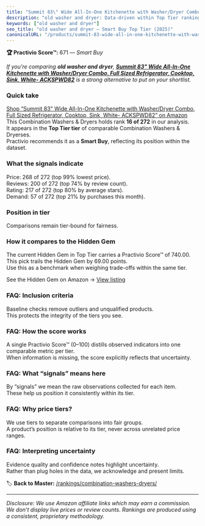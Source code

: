 ```yaml
---
title: "Summit 83\" Wide All-In-One Kitchenette with Washer/Dryer Combo, Full Sized Refrigerator, Cooktop, Sink, White- ACKSPWD82"
description: "old washer and dryer: Data-driven within Top Tier ranking using the Practivio Score™. Positioned by quality, value, demand, findability, momentum."
keywords: ["old washer and dryer"]
seo_title: "old washer and dryer — Smart Buy Top Tier (2025)"
canonicalURL: "/products/summit-83-wide-all-in-one-kitchenette-with-washerdryer-combo-full-sized-refrigerator-cooktop-sink-white-ackspwd82-B0B4MM8Y1L/"
---
```


**🏆 Practivio Score™:** 671 — _Smart Buy_


*If you're comparing **old washer and dryer**, **[Summit 83" Wide All-In-One Kitchenette with Washer/Dryer Combo, Full Sized Refrigerator, Cooktop, Sink, White- ACKSPWD82](https://www.amazon.com/dp/B0B4MM8Y1L?tag=practivio-20)** is a strong alternative to put on your shortlist.*
### Quick take
[Shop “Summit 83" Wide All-In-One Kitchenette with Washer/Dryer Combo, Full Sized Refrigerator, Cooktop, Sink, White- ACKSPWD82” on Amazon](https://www.amazon.com/dp/B0B4MM8Y1L?tag=practivio-20)
This Combination Washers & Dryers holds rank **16 of 272** in our analysis.  
It appears in the **Top Tier tier** of comparable Combination Washers & Dryerses.  
Practivio recommends it as a **Smart Buy**, reflecting its position within the dataset.

### What the signals indicate
Price: 268 of 272 (top 99% lowest price).  
Reviews: 200 of 272 (top 74% by review count).  
Rating: 217 of 272 (top 80% by average stars).  
Demand: 57 of 272 (top 21% by purchases this month).

### Position in tier
Comparisons remain tier-bound for fairness.

### How it compares to the Hidden Gem
The current Hidden Gem in Top Tier carries a Practivio Score™ of 740.00.  
This pick trails the Hidden Gem by 69.00 points.  
Use this as a benchmark when weighing trade-offs within the same tier.  

See the Hidden Gem on Amazon → [View listing](https://www.amazon.com/dp/B0C72WLSJ1?tag=practivio-20)

### FAQ: Inclusion criteria
Baseline checks remove outliers and unqualified products.  
This protects the integrity of the tiers you see.

### FAQ: How the score works
A single Practivio Score™ (0–100) distills observed indicators into one comparable metric per tier.  
When information is missing, the score explicitly reflects that uncertainty.

### FAQ: What “signals” means here
By “signals” we mean the raw observations collected for each item.  
These help us position it consistently within its tier.

### FAQ: Why price tiers?
We use tiers to separate comparisons into fair groups.  
A product’s position is relative to its tier, never across unrelated price ranges.

### FAQ: Interpreting uncertainty
Evidence quality and confidence notes highlight uncertainty.  
Rather than plug holes in the data, we acknowledge and present limits.


🏷️ **Back to Master:** [/rankings/combination-washers-dryers/](/rankings/combination-washers-dryers/)

---
_Disclosure: We use Amazon affiliate links which may earn a commission. We don’t display live prices or review counts. Rankings are produced using a consistent, proprietary methodology._
